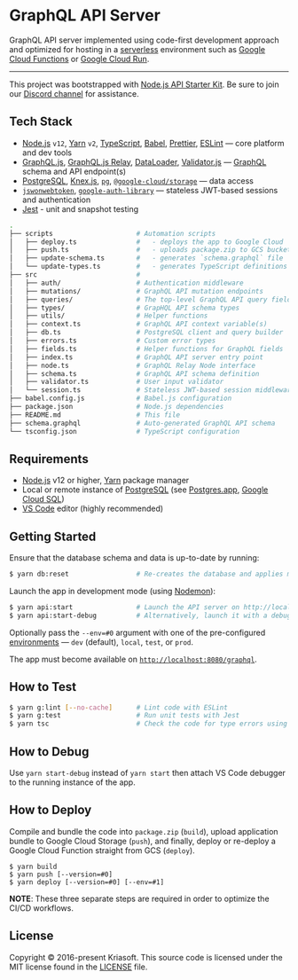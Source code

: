 # GraphQL API Server

GraphQL API server implemented using code-first development approach and
optimized for hosting in a [serverless](https://cloud.google.com/serverless)
environment such as [Google Cloud Functions](https://cloud.google.com/functions)
or [Google Cloud Run](https://cloud.google.com/run).

---

This project was bootstrapped with [Node.js API Starter Kit](https://github.com/kriasoft/nodejs-api-starter).
Be sure to join our [Discord channel](https://discord.com/invite/bSsv7XM) for
assistance.

## Tech Stack

- [Node.js](https://nodejs.org/) `v12`, [Yarn](https://yarnpkg.com/) `v2`, [TypeScript](https://www.typescriptlang.org/), [Babel](https://babeljs.io/), [Prettier](https://prettier.io/), [ESLint](https://eslint.org/) — core platform and dev tools
- [GraphQL.js](https://github.com/graphql/graphql-js), [GraphQL.js Relay](https://github.com/graphql/graphql-relay-js), [DataLoader](https://github.com/graphql/dataloader), [Validator.js](https://github.com/validatorjs/validator.js) — [GraphQL](https://graphql.org/) schema and API endpoint(s)
- [PostgreSQL](https://www.postgresql.org/), [Knex.js](https://knexjs.org/), [`pg`](https://node-postgres.com/), [`@google-cloud/storage`](https://googleapis.dev/nodejs/storage/latest) — data access
- [`jswonwebtoken`](https://github.com/auth0/node-jsonwebtoken), [`google-auth-library`](https://github.com/googleapis/google-auth-library-nodejs) — stateless JWT-based sessions and authentication
- [Jest](https://jestjs.io/) - unit and snapshot testing

```bash
.
├── scripts                     # Automation scripts
│   ├── deploy.ts               #   - deploys the app to Google Cloud
│   ├── push.ts                 #   - uploads package.zip to GCS bucket
│   ├── update-schema.ts        #   - generates `schema.graphql` file
│   └── update-types.ts         #   - generates TypeScript definitions
├── src                         #
│   ├── auth/                   # Authentication middleware
│   ├── mutations/              # GraphQL API mutation endpoints
│   ├── queries/                # The top-level GraphQL API query fields
│   ├── types/                  # GrapHQL API schema types
│   ├── utils/                  # Helper functions
│   ├── context.ts              # GraphQL API context variable(s)
│   ├── db.ts                   # PostgreSQL client and query builder
│   ├── errors.ts               # Custom error types
│   ├── fields.ts               # Helper functions for GraphQL fields
│   ├── index.ts                # GraphQL API server entry point
│   ├── node.ts                 # GraphQL Relay Node interface
│   ├── schema.ts               # GraphQL API schema definition
│   ├── validator.ts            # User input validator
│   └── session.ts              # Stateless JWT-based session middleware
├── babel.config.js             # Babel.js configuration
├── package.json                # Node.js dependencies
├── README.md                   # This file
├── schema.graphql              # Auto-generated GraphQL API schema
└── tsconfig.json               # TypeScript configuration
```

## Requirements

- [Node.js](https://nodejs.org/) v12 or higher, [Yarn](https://yarnpkg.com/) package manager
- Local or remote instance of [PostgreSQL](https://www.postgresql.org/) (see [Postgres.app](https://postgresapp.com/), [Google Cloud SQL](https://cloud.google.com/sql))
- [VS Code](https://code.visualstudio.com/) editor (highly recommended)

## Getting Started

Ensure that the database schema and data is up-to-date by running:

```bash
$ yarn db:reset                 # Re-creates the database and applies migrations and seeds
```

Launch the app in development mode (using [Nodemon](https://github.com/remy/nodemon)):

```bash
$ yarn api:start                # Launch the API server on http://localhost:8080/
$ yarn api:start-debug          # Alternatively, launch it with a debugger (chrome inspector)
```

Optionally pass the `--env=#0` argument with one of the pre-configured
[environments](../env) — `dev` (default), `local`, `test`, or `prod`.

The app must become available on [`http://localhost:8080/graphql`](http://localhost:8080/graphql).

## How to Test

```bash
$ yarn g:lint [--no-cache]      # Lint code with ESLint
$ yarn g:test                   # Run unit tests with Jest
$ yarn tsc                      # Check the code for type errors using TypeScript
```

## How to Debug

Use `yarn start-debug` instead of `yarn start` then attach VS Code debugger to
the running instance of the app.

## How to Deploy

Compile and bundle the code into `package.zip` (`build`), upload application
bundle to Google Cloud Storage (`push`), and finally, deploy or re-deploy a
Google Cloud Function straight from GCS (`deploy`).

```
$ yarn build
$ yarn push [--version=#0]
$ yarn deploy [--version=#0] [--env=#1]
```

**NOTE**: These three separate steps are required in order to optimize the CI/CD
workflows.

## License

Copyright © 2016-present Kriasoft. This source code is licensed under the MIT license found in the
[LICENSE](https://github.com/kriasoft/nodejs-api-starter/blob/master/LICENSE) file.

